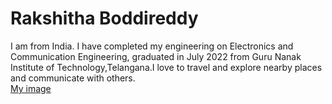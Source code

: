 # Rakshitha Boddireddy
I am from India. I have completed my engineering on Electronics and Communication Engineering, graduated in July 2022 from Guru Nanak Institute of Technology,Telangana.I love to travel and explore nearby places and communicate with others.<br>
[My image](WhatsApp%20Image%202023-08-28%20at%207.55.37%20PM.jpeg)
